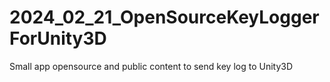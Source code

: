 # 2024_02_21_OpenSourceKeyLoggerForUnity3D
Small app opensource and public content to send key log to Unity3D
